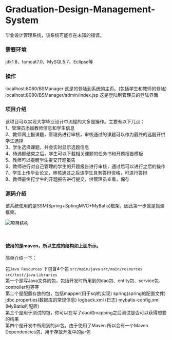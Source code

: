 # Graduation-Design-Management-System
毕业设计管理系统，该系统可能存在未知的错误。

### 需要环境
jdk1.8、tomcat7.0、MySQL5.7、Eclipse等

### 操作

localhost:8080/BSManager  这是的登陆到系统的主页。(包括学生和教师的登陆) <br>
localhost:8080/BSManager/admin/index.jsp   这是登陆到管理员的登陆界面

### 项目介绍
该项目可以实现大学毕业设计中流程的大多是操作。主要有以下几点：<br>
1、管理员添加教师信息和学生信息<br>
2、教师网上报课题，管理员进行审核，审核通过的课题可以作为最终的选题开供学生选择<br>
3、学生选择课题，并会实时显示选题信息<br>
4、待选题结束之后，学生可以下载相关课题的任务书和开题报告模板<br>
5、教师可以提醒学生提交开题报告<br>
6、教师进行对自己管理的学生的开题报告进行审核，通过后可以进行之后的操作<br>
7、学生上传毕业论文，审核通过之后该学生具有答辩资格，可进行答辩<br>
8、教师最终打学生的开题报告进行提交，供管理员查看，保存<br>


### 源码介绍

该系统使用的是SSM(Spring+SptingMVC+MyBatis)框架，因此第一步就是搭建框架。<br>

![项目结构](https://github.com/Zhangchao999/Graduation-Design-Management-System/raw/master/pic/pic01.png)

<br>

<h4> 使用的是maven，所以生成的结构如上面所示。</h4>
简单介绍一下：<br>

包`Java Resources` 下包含4个包 `src/main/java` `src/main/resources` `src/test/java` `Libraries` <br>
第一个是写Java文件的包，包括开发时所用到的dao包、entity包、service包、controller包等等<br>
第二个是配置存放的包，包括mapper(用于sql的实现) spring(spring的配置文件) jdbc.properties(数据库的常规信息) logback.xml (日志) mybatis-config.xml (MyBatis的配置)<br>
第三个是用于测试的包，你可以在写了dao和mapping之后测试是否可以获得想要的结果<br>
第四个是开发中所用到的jar包，由于使用了Maven 所以会有一个Maven Dependencies包，用于存放开发中的jar包<br>



